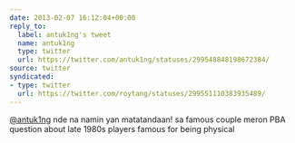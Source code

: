 ```yaml
---
date: 2013-02-07 16:12:04+00:00
reply_to:
  label: antuk1ng's tweet
  name: antuk1ng
  type: twitter
  url: https://twitter.com/antuk1ng/statuses/299548848198672384/
source: twitter
syndicated:
- type: twitter
  url: https://twitter.com/roytang/statuses/299551110383935489/
---
```


[@antuk1ng](https://twitter.com/antuk1ng/) nde na namin yan matatandaan! sa famous couple meron PBA question about late 1980s players famous for being physical